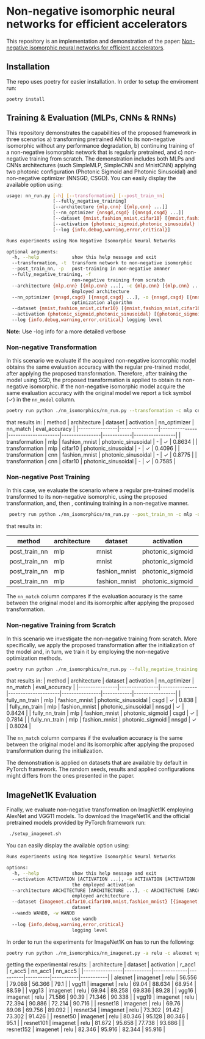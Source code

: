 # Non-negative isomorphic neural networks for efficient accelerators

This repository is an implementation and demonstration of the paper: [Non-negative isomorphic neural networks for efficient accelerators]().

## Installation

The repo uses poetry for easier installation. In order to setup the enviroment run:

```setup
poetry install
```

## Training & Evaluation (MLPs, CNNs & RNNs)

This repository demonstrates the capabilities of the proposed framework in three scenarios a) transforming pretrained ANN to its non-negative isomorphic without any performance degradation, b) continuing training of a non-negative isomorphic network that is regularly pretrained, and c)  non-negative training from scratch. The demonstration includes both MLPs and CNNs architectures (such SimpleMLP, SimpleCNN and MnistCNN) applying two photonic configuration (Photonic Sigmoid and Photonic Sinusoidal) and non-negative optimizer (NNSGD, CSGD). You can easily display the available option using:

```bash
usage: nn_run.py [-h] [--transformation] [--post_train_nn]
                 [--fully_negative_training]
                 [--architecture {mlp,cnn} [{mlp,cnn} ...]]
                 [--nn_optimizer {nnsgd,csgd} [{nnsgd,csgd} ...]]
                 [--dataset {mnist,fashion_mnist,cifar10} [{mnist,fashion_mnist,cifar10} ...]]
                 [--activation {photonic_sigmoid,photonic_sinusoidal} [{photonic_sigmoid,photonic_sinusoidal} ...]]
                 [--log {info,debug,warning,error,critical}]

Runs experiments using Non Negative Isomorphic Neural Networks

optional arguments:
  -h, --help            show this help message and exit
  --transformation, -t  transform network to non-negative isomorphic
  --post_train_nn, -p   post-training in non-negative amnner
  --fully_negative_training, -f
                        non-negative training from scratch
  --architecture {mlp,cnn} [{mlp,cnn} ...], -c {mlp,cnn} [{mlp,cnn} ...]
                        Employed architecture
  --nn_optimizer {nnsgd,csgd} [{nnsgd,csgd} ...], -o {nnsgd,csgd} [{nnsgd,csgd} ...]
                        optimization algorithm
  --dataset {mnist,fashion_mnist,cifar10} [{mnist,fashion_mnist,cifar10} ...], -d {mnist,fashion_mnist,cifar10} [{mnist,fashion_mnist,cifar10} ...]datase
  --activation {photonic_sigmoid,photonic_sinusoidal} [{photonic_sigmoid,photonic_sinusoidal} ...], -a {photonic_sigmoid,photonic_sinusoidal} [{photonic_sigmoid,photonic_sinusoidal} ...] the employed activation
  --log {info,debug,warning,error,critical} logging level
```
**Note:** Use -log info for a more detailed verbose

### Non-negative Transformation

In this scenario we evaluate if the acquired non-negative isomorphic model obtains the same evaluation accuracy with the regular pre-trained model, after applying the proposed transformation. Therefore, after training the model using SGD, the proposed transformation is applied to obtain its non-negative isomorphic. If the non-negative isomorphic model acquire the same evaluation accuracy with the original model we report a tick symbol (✓) in the `nn_model` column.

```bash
poetry run python ./nn_isomorphics/nn_run.py --transformation -c mlp cnn -d fashion_mnist cifar10 -a photonic_sinusoidal
```
that results in:
| method         | architecture   | dataset       | activation          | nn_optimizer   | nn_match   |   eval_accuracy |
|----------------|----------------|---------------|---------------------|----------------|------------|-----------------|
| transformation | mlp            | fashion_mnist | photonic_sinusoidal | -              | ✓          |          0.8634 |
| transformation | mlp            | cifar10       | photonic_sinusoidal | -              | ✓          |          0.4096 |
| transformation | cnn            | fashion_mnist | photonic_sinusoidal | -              | ✓          |          0.8775 |
| transformation | cnn            | cifar10       | photonic_sinusoidal | -              | ✓          |          0.7585 |

### Non-negative Post Training

In this case, we evaluate the scenario where a regular pre-trained model is transformed to its non-negative isomorphic, using the proposed transformation, and, then , continuing training in a non-negative manner.

```bash
 poetry run python ./nn_isomorphics/nn_run.py --post_train_nn -c mlp -d mnist fashion_mnist -a photonic_sigmoid -o csgd nnsgd
```
that results in:

| method        | architecture   | dataset       | activation       | nn_optimizer   | nn_match   |   eval_accuracy |
|---------------|----------------|---------------|------------------|----------------|------------|-----------------|
| post_train_nn | mlp            | mnist         | photonic_sigmoid | csgd           | ✓          |          0.9533 |
| post_train_nn | mlp            | mnist         | photonic_sigmoid | nnsgd          | ✓          |          0.9539 |
| post_train_nn | mlp            | fashion_mnist | photonic_sigmoid | csgd           | ✓          |          0.8209 |
| post_train_nn | mlp            | fashion_mnist | photonic_sigmoid | nnsgd          | ✓          |          0.8272 |


The `nn_match` column compares if the evaluation accuracy is the same between the original model and its isomorphic after applying the proposed transformation.

### Non-negative Training from Scratch
In this scenario we investigate the non-negative training from scratch. More specifically, we apply the proposed transformation after the initialization of the model and, in turn, we train it by employing the non-negative optimization methods.

```bash
poetry run python ./nn_isomorphics/nn_run.py --fully_negative_training -c mlp -d fashion_mnist -a photonic_sinusoidal photonic_sigmoid -o csgd nnsgd
```
that results in:
| method         | architecture   | dataset       | activation          | nn_optimizer   | nn_match   |   eval_accuracy |
|----------------|----------------|---------------|---------------------|----------------|------------|-----------------|
| fully_nn_train | mlp            | fashion_mnist | photonic_sinusoidal | csgd           | ✓          |          0.838  |
| fully_nn_train | mlp            | fashion_mnist | photonic_sinusoidal | nnsgd          | ✓          |          0.8424 |
| fully_nn_train | mlp            | fashion_mnist | photonic_sigmoid    | csgd           | ✓          |          0.7814 |
| fully_nn_train | mlp            | fashion_mnist | photonic_sigmoid    | nnsgd          | ✓          |          0.8024 |

The `nn_match` column compares if the evaluation accuracy is the same between the original model and its isomorphic after applying the proposed transformation during the initialization.


The demonstration is applied on datasets that are available by default in PyTorch framework. The random seeds, results and applied configurations might differs from the ones presented in the paper.

## ImageNet1K Evaluation

Finally, we evaluate non-negative transformation on ImagNet1K employing AlexNet and VGG11 models. To download the ImageNet1K and the official pretrained models provided by PyTorch framework run:

```bash 
 ./setup_imagenet.sh
 ```

You can easily display the available option using:
```bash 
Runs experiments using Non Negative Isomorphic Neural Networks

options:
  -h, --help            show this help message and exit
  --activation ACTIVATION [ACTIVATION ...], -a ACTIVATION [ACTIVATION ...]
                        the employed activation
  --architecture ARCHITECTURE [ARCHITECTURE ...], -c ARCHITECTURE [ARCHITECTURE ...]
                        employed architecture
  --dataset {imagenet,cifar10,cifar100,mnist,fashion_mnist} [{imagenet,cifar10,cifar100,mnist,fashion_mnist} ...], -d {imagenet,cifar10,cifar100,mnist,fashion_mnist} [{imagenet,cifar10,cifar100,mnist,fashion_mnist} ...]
                        dataset
  --wandb WANDB, -w WANDB
                        use wandb
  --log {info,debug,warning,error,critical}
                        logging level
```

In order to run the experiments for ImageNet1K on has to run the following:
```bash
poetry run python ./nn_isomorphics/nn_imagenet.py -a relu -c alexnet vgg11 vgg13 vgg16 vgg19 resnet18 resnet34 resnet50 resnet101 resnet152 -d imagenet
```
getting the experimental results:
| architecture   | dataset   | activation   |   r_acc1 |   r_acc5 |   nn_acc1 |   nn_acc5 |
|----------------|-----------|--------------|----------|----------|-----------|-----------|
| alexnet        | imagenet  | relu         |   56.556 |   79.088 |    56.366 |    79.1   |
| vgg11          | imagenet  | relu         |   69.04  |   88.634 |    68.954 |    88.59  |
| vgg13          | imagenet  | relu         |   69.94  |   89.258 |    69.836 |    89.28  |
| vgg16          | imagenet  | relu         |   71.586 |   90.39  |    71.346 |    90.338 |
| vgg19          | imagenet  | relu         |   72.394 |   90.886 |    72.214 |    90.716 |
| resnet18       | imagenet  | relu         |   69.76  |   89.08  |    69.756 |    89.092 |
| resnet34       | imagenet  | relu         |   73.302 |   91.42  |    73.302 |    91.426 |
| resnet50       | imagenet  | relu         |   80.346 |   95.128 |    80.346 |    95.1   |
| resnet101      | imagenet  | relu         |   81.672 |   95.658 |    77.738 |    93.686 |
| resnet152      | imagenet  | relu         |   82.346 |   95.916 |    82.344 |    95.916 |








